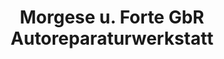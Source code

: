 ---
title: "Morgese u. Forte GbR Autoreparaturwerkstatt"
url: /ismaning/morgese-u-forte-gbr-autoreparaturwerkstatt/
shop: Autowerkstatt
---
